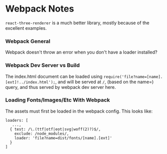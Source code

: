 # Webpack Notes

`react-three-renderer` is a much better library, mostly because of the excellent
examples.

### Webpack General

Webpack doesn't throw an error when you don't have a loader installed?

### Webpack Dev Server vs Build

The index.html document can be loaded using `require('file?name=[name].[ext]!../index.html');`,
and will be served at `/`, (based on the name=) query, and thus served by webpack dev server here.

### Loading Fonts/Images/Etc With Webpack 

The assets must first be loaded in the webpack config.  This looks like:

```
loaders: [
   ...,
  { test: /\.(ttf|otf|eot|svg|woff(2)?)$/,
    exclude: /node_modules/,
    loader: 'file?name=dist/fonts/[name].[ext]'
  } 
]

```
